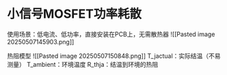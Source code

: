 # 小信号MOSFET功率耗散
使用场景：低电流、低功率，直接安装在PCB上，无需散热器
![[Pasted image 20250507145903.png]]

热阻模型
![[Pasted image 20250507150848.png]]
T_jactual：实际结温（不易测量）
T_ambient：环境温度
R_thja：结温到环境的热阻
